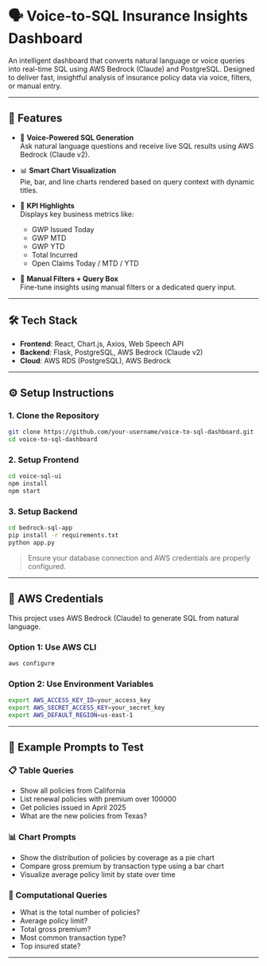 
# 🗣️ Voice-to-SQL Insurance Insights Dashboard

An intelligent dashboard that converts natural language or voice queries into real-time SQL using AWS Bedrock (Claude) and PostgreSQL. Designed to deliver fast, insightful analysis of insurance policy data via voice, filters, or manual entry.

---

## 🚀 Features

- 🎤 **Voice-Powered SQL Generation**  
  Ask natural language questions and receive live SQL results using AWS Bedrock (Claude v2).

- 📊 **Smart Chart Visualization**  
  Pie, bar, and line charts rendered based on query context with dynamic titles.

- 🧠 **KPI Highlights**  
  Displays key business metrics like:
  - GWP Issued Today
  - GWP MTD
  - GWP YTD
  - Total Incurred
  - Open Claims Today / MTD / YTD

- 🎯 **Manual Filters + Query Box**  
  Fine-tune insights using manual filters or a dedicated query input.

---

## 🛠️ Tech Stack

- **Frontend**: React, Chart.js, Axios, Web Speech API
- **Backend**: Flask, PostgreSQL, AWS Bedrock (Claude v2)
- **Cloud**: AWS RDS (PostgreSQL), AWS Bedrock

---

## ⚙️ Setup Instructions

### 1. Clone the Repository

```bash
git clone https://github.com/your-username/voice-to-sql-dashboard.git
cd voice-to-sql-dashboard
```

### 2. Setup Frontend

```bash
cd voice-sql-ui
npm install
npm start
```

### 3. Setup Backend

```bash
cd bedrock-sql-app
pip install -r requirements.txt
python app.py
```

> Ensure your database connection and AWS credentials are properly configured.

---

## 🔐 AWS Credentials

This project uses AWS Bedrock (Claude) to generate SQL from natural language.

### Option 1: Use AWS CLI

```bash
aws configure
```

### Option 2: Use Environment Variables

```bash
export AWS_ACCESS_KEY_ID=your_access_key
export AWS_SECRET_ACCESS_KEY=your_secret_key
export AWS_DEFAULT_REGION=us-east-1
```

---

## 🧪 Example Prompts to Test

### 📋 Table Queries

- Show all policies from California
- List renewal policies with premium over 100000
- Get policies issued in April 2025
- What are the new policies from Texas?

### 📊 Chart Prompts

- Show the distribution of policies by coverage as a pie chart
- Compare gross premium by transaction type using a bar chart
- Visualize average policy limit by state over time

### 🔢 Computational Queries

- What is the total number of policies?
- Average policy limit?
- Total gross premium?
- Most common transaction type?
- Top insured state?

---

